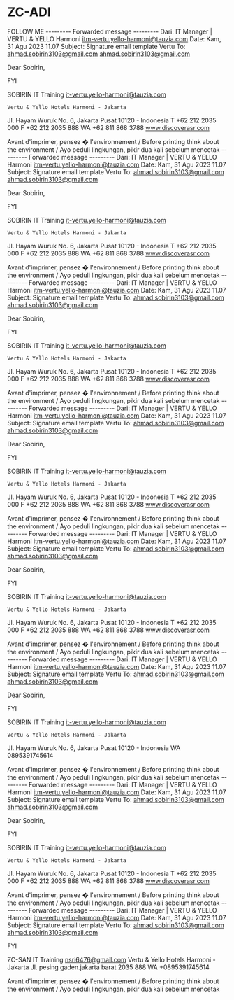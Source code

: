 # ZC-ADI
FOLLOW ME
--------- Forwarded message ---------
Dari: IT Manager | VERTU & YELLO Harmoni <itm-vertu.yello-harmoni@tauzia.com>
Date: Kam, 31 Agu 2023 11.07
Subject: Signature email template Vertu
To: ahmad.sobirin3103@gmail.com <ahmad.sobirin3103@gmail.com>



Dear Sobirin,

FYI

SOBIRIN   IT Training
it-vertu.yello-harmoni@tauzia.com

 	Vertu & Yello Hotels Harmoni - Jakarta
Jl. Hayam Wuruk No. 6, Jakarta Pusat 10120 - Indonesia
T +62 212 2035 000  F +62 212 2035 888  WA +62 811 868 3788
www.discoverasr.com     


 
	
Avant d'imprimer, pensez � l'environnement  / Before printing think about the environment / Ayo peduli lingkungan, pikir dua kali sebelum mencetak
--------- Forwarded message ---------
Dari: IT Manager | VERTU & YELLO Harmoni <itm-vertu.yello-harmoni@tauzia.com>
Date: Kam, 31 Agu 2023 11.07
Subject: Signature email template Vertu
To: ahmad.sobirin3103@gmail.com <ahmad.sobirin3103@gmail.com>



Dear Sobirin,

FYI

SOBIRIN   IT Training
it-vertu.yello-harmoni@tauzia.com

 	Vertu & Yello Hotels Harmoni - Jakarta
Jl. Hayam Wuruk No. 6, Jakarta Pusat 10120 - Indonesia
T +62 212 2035 000  F +62 212 2035 888  WA +62 811 868 3788
www.discoverasr.com     


 
	
Avant d'imprimer, pensez � l'environnement  / Before printing think about the environment / Ayo peduli lingkungan, pikir dua kali sebelum mencetak
--------- Forwarded message ---------
Dari: IT Manager | VERTU & YELLO Harmoni <itm-vertu.yello-harmoni@tauzia.com>
Date: Kam, 31 Agu 2023 11.07
Subject: Signature email template Vertu
To: ahmad.sobirin3103@gmail.com <ahmad.sobirin3103@gmail.com>



Dear Sobirin,

FYI

SOBIRIN   IT Training
it-vertu.yello-harmoni@tauzia.com

 	Vertu & Yello Hotels Harmoni - Jakarta
Jl. Hayam Wuruk No. 6, Jakarta Pusat 10120 - Indonesia
T +62 212 2035 000  F +62 212 2035 888  WA +62 811 868 3788
www.discoverasr.com     


 
	
Avant d'imprimer, pensez � l'environnement  / Before printing think about the environment / Ayo peduli lingkungan, pikir dua kali sebelum mencetak
--------- Forwarded message ---------
Dari: IT Manager | VERTU & YELLO Harmoni <itm-vertu.yello-harmoni@tauzia.com>
Date: Kam, 31 Agu 2023 11.07
Subject: Signature email template Vertu
To: ahmad.sobirin3103@gmail.com <ahmad.sobirin3103@gmail.com>



Dear Sobirin,

FYI

SOBIRIN   IT Training
it-vertu.yello-harmoni@tauzia.com

 	Vertu & Yello Hotels Harmoni - Jakarta
Jl. Hayam Wuruk No. 6, Jakarta Pusat 10120 - Indonesia
T +62 212 2035 000  F +62 212 2035 888  WA +62 811 868 3788
www.discoverasr.com     


 
	
Avant d'imprimer, pensez � l'environnement  / Before printing think about the environment / Ayo peduli lingkungan, pikir dua kali sebelum mencetak
--------- Forwarded message ---------
Dari: IT Manager | VERTU & YELLO Harmoni <itm-vertu.yello-harmoni@tauzia.com>
Date: Kam, 31 Agu 2023 11.07
Subject: Signature email template Vertu
To: ahmad.sobirin3103@gmail.com <ahmad.sobirin3103@gmail.com>



Dear Sobirin,

FYI

SOBIRIN   IT Training
it-vertu.yello-harmoni@tauzia.com

 	Vertu & Yello Hotels Harmoni - Jakarta
Jl. Hayam Wuruk No. 6, Jakarta Pusat 10120 - Indonesia
T +62 212 2035 000  F +62 212 2035 888  WA +62 811 868 3788
www.discoverasr.com     


 
	
Avant d'imprimer, pensez � l'environnement  / Before printing think about the environment / Ayo peduli lingkungan, pikir dua kali sebelum mencetak
--------- Forwarded message ---------
Dari: IT Manager | VERTU & YELLO Harmoni <itm-vertu.yello-harmoni@tauzia.com>
Date: Kam, 31 Agu 2023 11.07
Subject: Signature email template Vertu
To: ahmad.sobirin3103@gmail.com <ahmad.sobirin3103@gmail.com>



Dear Sobirin,

FYI

SOBIRIN   IT Training
it-vertu.yello-harmoni@tauzia.com

 	Vertu & Yello Hotels Harmoni - Jakarta
Jl. Hayam Wuruk No. 6, Jakarta Pusat 10120 - Indonesia
  WA 0895391745614     


 
	
Avant d'imprimer, pensez � l'environnement  / Before printing think about the environment / Ayo peduli lingkungan, pikir dua kali sebelum mencetak
--------- Forwarded message ---------
Dari: IT Manager | VERTU & YELLO Harmoni <itm-vertu.yello-harmoni@tauzia.com>
Date: Kam, 31 Agu 2023 11.07
Subject: Signature email template Vertu
To: ahmad.sobirin3103@gmail.com <ahmad.sobirin3103@gmail.com>



Dear Sobirin,

FYI

SOBIRIN   IT Training
it-vertu.yello-harmoni@tauzia.com

 	Vertu & Yello Hotels Harmoni - Jakarta
Jl. Hayam Wuruk No. 6, Jakarta Pusat 10120 - Indonesia
T +62 212 2035 000  F +62 212 2035 888  WA +62 811 868 3788
www.discoverasr.com     


 
	
Avant d'imprimer, pensez � l'environnement  / Before printing think about the environment / Ayo peduli lingkungan, pikir dua kali sebelum mencetak
--------- Forwarded message ---------
Dari: IT Manager | VERTU & YELLO Harmoni <itm-vertu.yello-harmoni@tauzia.com>
Date: Kam, 31 Agu 2023 11.07
Subject: Signature email template Vertu
To: ahmad.sobirin3103@gmail.com <ahmad.sobirin3103@gmail.com>





FYI

ZC-SAN  IT Training
nsri6476@gmail.com
 	Vertu & Yello Hotels Harmoni - Jakarta
Jl. pesing gaden.jakarta barat 2035 888  WA +0895391745614


 
	
Avant d'imprimer, pensez � l'environnement  / Before printing think about the environment / Ayo peduli lingkungan, pikir dua kali sebelum mencetak
